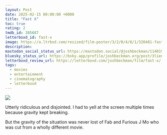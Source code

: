 ```yaml
---
layout: Post
date: 2025-02-15 00:00:00 +0000
title: "Fast X"
toc: true
rating: 2
tmdb_id: 385687
letterboxd_id: fast-x
image: https://a.ltrbxd.com/resized/film-poster/3/2/0/4/8/1/320481-fast-x-0-600-0-900-crop.jpg?v=58239dde0a
description: 
mastodon_social_status_url: https://mastodon.social/@joshbeckman/114019018113764875
bluesky_status_url: https://bsky.app/profile/joshbeckman.org/post/3lienqnitlx2y
letterboxd_review_url: https://letterboxd.com/joshbeckman/film/fast-x/
tags:
  - movies
  - entertainment
  - cinematography
  - letterboxd
---
```


 <p><img src="https://a.ltrbxd.com/resized/film-poster/3/2/0/4/8/1/320481-fast-x-0-600-0-900-crop.jpg?v=58239dde0a"/></p> <p>Utterly ridiculous and disjointed. I had to yell at the screen multiple times because gravity kept breaking. </p><p>But the gravity of the situation was never lost of Fab and Furious J Mo who was cut from a wholly different movie.</p> 
